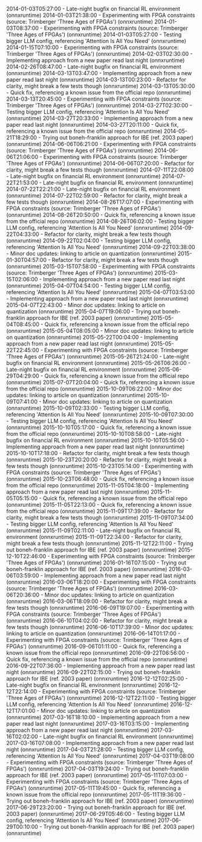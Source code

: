 2014-01-03T05:27:00 - Late-night bugfix on financial RL environment (onnxruntime)
2014-01-03T21:38:00 - Experimenting with FPGA constraints (source: Trimberger 'Three Ages of FPGAs') (onnxruntime)
2014-01-03T08:37:00 - Experimenting with FPGA constraints (source: Trimberger 'Three Ages of FPGAs') (onnxruntime)
2014-01-03T05:27:00 - Testing bigger LLM config, referencing 'Attention Is All You Need' (onnxruntime)
2014-01-15T07:10:00 - Experimenting with FPGA constraints (source: Trimberger 'Three Ages of FPGAs') (onnxruntime)
2014-02-03T02:30:00 - Implementing approach from a new paper read last night (onnxruntime)
2014-02-26T08:47:00 - Late-night bugfix on financial RL environment (onnxruntime)
2014-03-13T03:47:00 - Implementing approach from a new paper read last night (onnxruntime)
2014-03-13T00:23:00 - Refactor for clarity, might break a few tests though (onnxruntime)
2014-03-13T05:30:00 - Quick fix, referencing a known issue from the official repo (onnxruntime)
2014-03-13T20:45:00 - Experimenting with FPGA constraints (source: Trimberger 'Three Ages of FPGAs') (onnxruntime)
2014-03-27T02:30:00 - Testing bigger LLM config, referencing 'Attention Is All You Need' (onnxruntime)
2014-03-27T20:33:00 - Implementing approach from a new paper read last night (onnxruntime)
2014-03-27T20:11:00 - Quick fix, referencing a known issue from the official repo (onnxruntime)
2014-05-21T18:29:00 - Trying out boneh-franklin approach for IBE (ref. 2003 paper) (onnxruntime)
2014-06-06T06:21:00 - Experimenting with FPGA constraints (source: Trimberger 'Three Ages of FPGAs') (onnxruntime)
2014-06-06T21:06:00 - Experimenting with FPGA constraints (source: Trimberger 'Three Ages of FPGAs') (onnxruntime)
2014-06-06T07:20:00 - Refactor for clarity, might break a few tests though (onnxruntime)
2014-07-11T22:08:00 - Late-night bugfix on financial RL environment (onnxruntime)
2014-07-22T21:53:00 - Late-night bugfix on financial RL environment (onnxruntime)
2014-07-22T22:21:00 - Late-night bugfix on financial RL environment (onnxruntime)
2014-07-22T02:59:00 - Refactor for clarity, might break a few tests though (onnxruntime)
2014-08-26T17:07:00 - Experimenting with FPGA constraints (source: Trimberger 'Three Ages of FPGAs') (onnxruntime)
2014-08-26T20:50:00 - Quick fix, referencing a known issue from the official repo (onnxruntime)
2014-08-26T06:02:00 - Testing bigger LLM config, referencing 'Attention Is All You Need' (onnxruntime)
2014-09-22T04:33:00 - Refactor for clarity, might break a few tests though (onnxruntime)
2014-09-22T02:04:00 - Testing bigger LLM config, referencing 'Attention Is All You Need' (onnxruntime)
2014-09-22T03:38:00 - Minor doc updates: linking to article on quantization (onnxruntime)
2015-01-30T04:57:00 - Refactor for clarity, might break a few tests though (onnxruntime)
2015-03-15T07:58:00 - Experimenting with FPGA constraints (source: Trimberger 'Three Ages of FPGAs') (onnxruntime)
2015-03-15T02:06:00 - Implementing approach from a new paper read last night (onnxruntime)
2015-04-07T04:54:00 - Testing bigger LLM config, referencing 'Attention Is All You Need' (onnxruntime)
2015-04-07T03:53:00 - Implementing approach from a new paper read last night (onnxruntime)
2015-04-07T22:43:00 - Minor doc updates: linking to article on quantization (onnxruntime)
2015-04-07T19:06:00 - Trying out boneh-franklin approach for IBE (ref. 2003 paper) (onnxruntime)
2015-05-04T08:45:00 - Quick fix, referencing a known issue from the official repo (onnxruntime)
2015-05-04T08:05:00 - Minor doc updates: linking to article on quantization (onnxruntime)
2015-05-22T00:04:00 - Implementing approach from a new paper read last night (onnxruntime)
2015-05-22T22:45:00 - Experimenting with FPGA constraints (source: Trimberger 'Three Ages of FPGAs') (onnxruntime)
2015-05-26T21:24:00 - Late-night bugfix on financial RL environment (onnxruntime)
2015-05-26T06:26:00 - Late-night bugfix on financial RL environment (onnxruntime)
2015-06-29T04:29:00 - Quick fix, referencing a known issue from the official repo (onnxruntime)
2015-07-07T20:04:00 - Quick fix, referencing a known issue from the official repo (onnxruntime)
2015-10-09T06:22:00 - Minor doc updates: linking to article on quantization (onnxruntime)
2015-10-09T07:41:00 - Minor doc updates: linking to article on quantization (onnxruntime)
2015-10-09T02:33:00 - Testing bigger LLM config, referencing 'Attention Is All You Need' (onnxruntime)
2015-10-09T07:30:00 - Testing bigger LLM config, referencing 'Attention Is All You Need' (onnxruntime)
2015-10-10T05:17:00 - Quick fix, referencing a known issue from the official repo (onnxruntime)
2015-10-10T08:58:00 - Late-night bugfix on financial RL environment (onnxruntime)
2015-10-10T05:56:00 - Implementing approach from a new paper read last night (onnxruntime)
2015-10-10T17:18:00 - Refactor for clarity, might break a few tests though (onnxruntime)
2015-10-23T20:20:00 - Refactor for clarity, might break a few tests though (onnxruntime)
2015-10-23T05:14:00 - Experimenting with FPGA constraints (source: Trimberger 'Three Ages of FPGAs') (onnxruntime)
2015-10-23T06:48:00 - Quick fix, referencing a known issue from the official repo (onnxruntime)
2015-11-05T04:18:00 - Implementing approach from a new paper read last night (onnxruntime)
2015-11-05T05:15:00 - Quick fix, referencing a known issue from the official repo (onnxruntime)
2015-11-05T22:13:00 - Quick fix, referencing a known issue from the official repo (onnxruntime)
2015-11-09T17:39:00 - Refactor for clarity, might break a few tests though (onnxruntime)
2015-11-09T07:34:00 - Testing bigger LLM config, referencing 'Attention Is All You Need' (onnxruntime)
2015-11-09T02:11:00 - Late-night bugfix on financial RL environment (onnxruntime)
2015-11-09T22:34:00 - Refactor for clarity, might break a few tests though (onnxruntime)
2015-11-12T22:11:00 - Trying out boneh-franklin approach for IBE (ref. 2003 paper) (onnxruntime)
2015-12-10T22:46:00 - Experimenting with FPGA constraints (source: Trimberger 'Three Ages of FPGAs') (onnxruntime)
2016-01-16T07:15:00 - Trying out boneh-franklin approach for IBE (ref. 2003 paper) (onnxruntime)
2016-03-06T03:59:00 - Implementing approach from a new paper read last night (onnxruntime)
2016-03-06T18:20:00 - Experimenting with FPGA constraints (source: Trimberger 'Three Ages of FPGAs') (onnxruntime)
2016-03-06T20:36:00 - Minor doc updates: linking to article on quantization (onnxruntime)
2016-03-06T18:09:00 - Refactor for clarity, might break a few tests though (onnxruntime)
2016-06-09T19:07:00 - Experimenting with FPGA constraints (source: Trimberger 'Three Ages of FPGAs') (onnxruntime)
2016-06-10T04:02:00 - Refactor for clarity, might break a few tests though (onnxruntime)
2016-06-10T17:39:00 - Minor doc updates: linking to article on quantization (onnxruntime)
2016-06-14T01:17:00 - Experimenting with FPGA constraints (source: Trimberger 'Three Ages of FPGAs') (onnxruntime)
2016-09-06T01:11:00 - Quick fix, referencing a known issue from the official repo (onnxruntime)
2016-09-22T06:56:00 - Quick fix, referencing a known issue from the official repo (onnxruntime)
2016-09-22T07:36:00 - Implementing approach from a new paper read last night (onnxruntime)
2016-09-22T02:15:00 - Trying out boneh-franklin approach for IBE (ref. 2003 paper) (onnxruntime)
2016-12-12T02:25:00 - Late-night bugfix on financial RL environment (onnxruntime)
2016-12-12T22:14:00 - Experimenting with FPGA constraints (source: Trimberger 'Three Ages of FPGAs') (onnxruntime)
2016-12-12T22:11:00 - Testing bigger LLM config, referencing 'Attention Is All You Need' (onnxruntime)
2016-12-12T17:01:00 - Minor doc updates: linking to article on quantization (onnxruntime)
2017-03-16T18:10:00 - Implementing approach from a new paper read last night (onnxruntime)
2017-03-16T03:15:00 - Implementing approach from a new paper read last night (onnxruntime)
2017-03-16T02:02:00 - Late-night bugfix on financial RL environment (onnxruntime)
2017-03-16T07:08:00 - Implementing approach from a new paper read last night (onnxruntime)
2017-04-03T21:28:00 - Testing bigger LLM config, referencing 'Attention Is All You Need' (onnxruntime)
2017-04-03T19:08:00 - Experimenting with FPGA constraints (source: Trimberger 'Three Ages of FPGAs') (onnxruntime)
2017-04-03T19:24:00 - Trying out boneh-franklin approach for IBE (ref. 2003 paper) (onnxruntime)
2017-05-11T07:03:00 - Experimenting with FPGA constraints (source: Trimberger 'Three Ages of FPGAs') (onnxruntime)
2017-05-11T19:45:00 - Quick fix, referencing a known issue from the official repo (onnxruntime)
2017-05-11T19:36:00 - Trying out boneh-franklin approach for IBE (ref. 2003 paper) (onnxruntime)
2017-06-29T23:20:00 - Trying out boneh-franklin approach for IBE (ref. 2003 paper) (onnxruntime)
2017-06-29T05:46:00 - Testing bigger LLM config, referencing 'Attention Is All You Need' (onnxruntime)
2017-06-29T00:10:00 - Trying out boneh-franklin approach for IBE (ref. 2003 paper) (onnxruntime)
